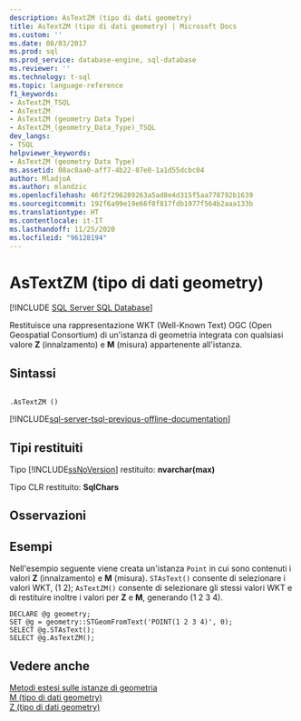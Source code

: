 ```yaml
---
description: AsTextZM (tipo di dati geometry)
title: AsTextZM (tipo di dati geometry) | Microsoft Docs
ms.custom: ''
ms.date: 08/03/2017
ms.prod: sql
ms.prod_service: database-engine, sql-database
ms.reviewer: ''
ms.technology: t-sql
ms.topic: language-reference
f1_keywords:
- AsTextZM_TSQL
- AsTextZM
- AsTextZM (geometry Data Type)
- AsTextZM_(geometry_Data_Type)_TSQL
dev_langs:
- TSQL
helpviewer_keywords:
- AsTextZM (geometry Data Type)
ms.assetid: 08ac8aa0-aff7-4b22-87e0-1a1d55dcbc04
author: MladjoA
ms.author: mlandzic
ms.openlocfilehash: 46f2f296289263a5ad8e4d315f5aa778792b1639
ms.sourcegitcommit: 192f6a99e19e66f0f817fdb1977f564b2aaa133b
ms.translationtype: HT
ms.contentlocale: it-IT
ms.lasthandoff: 11/25/2020
ms.locfileid: "96128194"
---
```

# <a name="astextzm-geometry-data-type"></a>AsTextZM (tipo di dati geometry)
[!INCLUDE [SQL Server SQL Database](../../includes/applies-to-version/sql-asdb.md)]

Restituisce una rappresentazione WKT (Well-Known Text) OGC (Open Geospatial Consortium) di un'istanza di geometria integrata con qualsiasi valore **Z** (innalzamento) e **M** (misura) appartenente all'istanza.
  
## <a name="syntax"></a>Sintassi  
  
```  
  
.AsTextZM ()  
```  
  
[!INCLUDE[sql-server-tsql-previous-offline-documentation](../../includes/sql-server-tsql-previous-offline-documentation.md)]

## <a name="return-types"></a>Tipi restituiti
 Tipo [!INCLUDE[ssNoVersion](../../includes/ssnoversion-md.md)] restituito: **nvarchar(max)**  
  
 Tipo CLR restituito: **SqlChars**  
  
## <a name="remarks"></a>Osservazioni  
  
## <a name="examples"></a>Esempi  
 Nell'esempio seguente viene creata un'istanza `Point` in cui sono contenuti i valori **Z** (innalzamento) e **M** (misura). `STAsText()` consente di selezionare i valori WKT, (1 2); `AsTextZM()` consente di selezionare gli stessi valori WKT e di restituire inoltre i valori per **Z** e **M**, generando (1 2 3 4).  
  
```  
DECLARE @g geometry;  
SET @g = geometry::STGeomFromText('POINT(1 2 3 4)', 0);  
SELECT @g.STAsText();  
SELECT @g.AsTextZM();  
```  
  
## <a name="see-also"></a>Vedere anche  
 [Metodi estesi sulle istanze di geometria](../../t-sql/spatial-geometry/extended-methods-on-geometry-instances.md)   
 [M &#40;tipo di dati geometry&#41;](../../t-sql/spatial-geometry/m-geometry-data-type.md)   
 [Z &#40;tipo di dati geometry&#41;](../../t-sql/spatial-geometry/z-geometry-data-type.md)  
  
  

